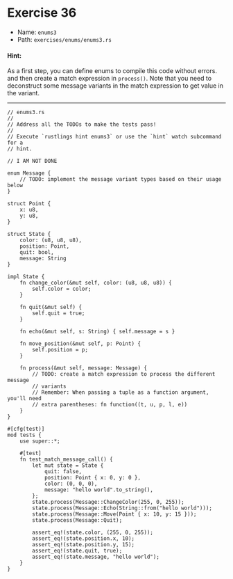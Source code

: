 # Exercise 36

- Name: ```enums3```
- Path: ```exercises/enums/enums3.rs```
#### Hint: 

As a first step, you can define enums to compile this code without errors.
and then create a match expression in `process()`.
Note that you need to deconstruct some message variants
in the match expression to get value in the variant.


---



```rust,editable
// enums3.rs
//
// Address all the TODOs to make the tests pass!
//
// Execute `rustlings hint enums3` or use the `hint` watch subcommand for a
// hint.

// I AM NOT DONE

enum Message {
    // TODO: implement the message variant types based on their usage below
}

struct Point {
    x: u8,
    y: u8,
}

struct State {
    color: (u8, u8, u8),
    position: Point,
    quit: bool,
    message: String
}

impl State {
    fn change_color(&mut self, color: (u8, u8, u8)) {
        self.color = color;
    }

    fn quit(&mut self) {
        self.quit = true;
    }

    fn echo(&mut self, s: String) { self.message = s }

    fn move_position(&mut self, p: Point) {
        self.position = p;
    }

    fn process(&mut self, message: Message) {
        // TODO: create a match expression to process the different message
        // variants
        // Remember: When passing a tuple as a function argument, you'll need
        // extra parentheses: fn function((t, u, p, l, e))
    }
}

#[cfg(test)]
mod tests {
    use super::*;

    #[test]
    fn test_match_message_call() {
        let mut state = State {
            quit: false,
            position: Point { x: 0, y: 0 },
            color: (0, 0, 0),
            message: "hello world".to_string(),
        };
        state.process(Message::ChangeColor(255, 0, 255));
        state.process(Message::Echo(String::from("hello world")));
        state.process(Message::Move(Point { x: 10, y: 15 }));
        state.process(Message::Quit);

        assert_eq!(state.color, (255, 0, 255));
        assert_eq!(state.position.x, 10);
        assert_eq!(state.position.y, 15);
        assert_eq!(state.quit, true);
        assert_eq!(state.message, "hello world");
    }
}

```
